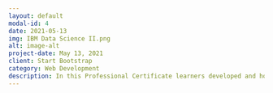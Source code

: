 ```yaml
---
layout: default
modal-id: 4
date: 2021-05-13
img: IBM Data Science II.png
alt: image-alt
project-date: May 13, 2021
client: Start Bootstrap
category: Web Development
description: In this Professional Certificate learners developed and honed hands-on skills in Data Science and Machine Learning. Learners started with an orientation of Data Science and its Methodology, became familiar and used a variety of data science tools, learned Python and SQL, performed Data Visualization and Analysis, and created Machine Learning models. In the process they completed several labs and assignments on the cloud including a Capstone Project at the end to apply and demonstrate their knowledge and skills.
---
```

